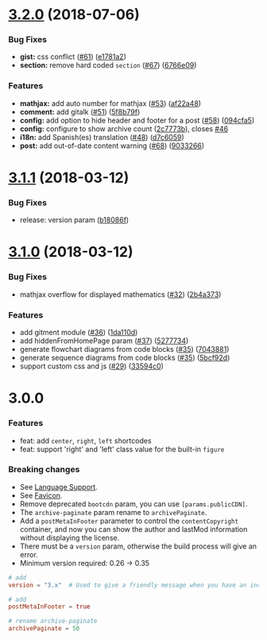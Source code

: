 <a name="3.2.0"></a>
# [3.2.0](https://github.com/olOwOlo/hugo-theme-even/compare/v3.1.1...v3.2.0) (2018-07-06)


### Bug Fixes

* **gist:** css conflict ([#61](https://github.com/olOwOlo/hugo-theme-even/issues/61)) ([e1781a2](https://github.com/olOwOlo/hugo-theme-even/commit/e1781a2))
* **section:** remove hard coded `section` ([#67](https://github.com/olOwOlo/hugo-theme-even/issues/67)) ([6766e09](https://github.com/olOwOlo/hugo-theme-even/commit/6766e09))


### Features

* **mathjax:** add auto number for mathjax ([#53](https://github.com/olOwOlo/hugo-theme-even/issues/53)) ([af22a48](https://github.com/olOwOlo/hugo-theme-even/commit/af22a48))
* **comment:** add gitalk ([#51](https://github.com/olOwOlo/hugo-theme-even/issues/51)) ([5f8b79f](https://github.com/olOwOlo/hugo-theme-even/commit/5f8b79f))
* **config:** add option to hide header and footer for a post ([#58](https://github.com/olOwOlo/hugo-theme-even/issues/58)) ([094cfa5](https://github.com/olOwOlo/hugo-theme-even/commit/094cfa5))
* **config:** configure to show archive count ([2c7773b](https://github.com/olOwOlo/hugo-theme-even/commit/2c7773b)), closes [#46](https://github.com/olOwOlo/hugo-theme-even/issues/46)
* **i18n:** add Spanish(es) translation ([#48](https://github.com/olOwOlo/hugo-theme-even/issues/48)) ([d7c6059](https://github.com/olOwOlo/hugo-theme-even/commit/d7c6059))
* **post:** add out-of-date content warning ([#68](https://github.com/olOwOlo/hugo-theme-even/issues/68)) ([9033266](https://github.com/olOwOlo/hugo-theme-even/commit/9033266))



<a name="3.1.1"></a>

# [3.1.1](https://github.com/olOwOlo/hugo-theme-even/compare/v3.1.0...v3.1.1) (2018-03-12)

### Bug Fixes

* release: version param ([b18086f](https://github.com/olOwOlo/hugo-theme-even/commit/b18086f))

<a name="3.1.0"></a>
# [3.1.0](https://github.com/olOwOlo/hugo-theme-even/compare/v3.0.0...v3.1.0) (2018-03-12)


### Bug Fixes

* mathjax overflow for displayed mathematics ([#32](https://github.com/olOwOlo/hugo-theme-even/issues/32)) ([2b4a373](https://github.com/olOwOlo/hugo-theme-even/commit/2b4a373))


### Features

* add gitment module ([#36](https://github.com/olOwOlo/hugo-theme-even/issues/36)) ([1da110d](https://github.com/olOwOlo/hugo-theme-even/commit/1da110d))
* add hiddenFromHomePage param ([#37](https://github.com/olOwOlo/hugo-theme-even/issues/37)) ([5277734](https://github.com/olOwOlo/hugo-theme-even/commit/5277734))
* generate flowchart diagrams from code blocks ([#35](https://github.com/olOwOlo/hugo-theme-even/issues/35)) ([7043881](https://github.com/olOwOlo/hugo-theme-even/commit/7043881))
* generate sequence diagrams from code blocks ([#35](https://github.com/olOwOlo/hugo-theme-even/issues/35)) ([5bcf92d](https://github.com/olOwOlo/hugo-theme-even/commit/5bcf92d))
* support custom css and js ([#29](https://github.com/olOwOlo/hugo-theme-even/issues/29)) ([33594c0](https://github.com/olOwOlo/hugo-theme-even/commit/33594c0))


# 3.0.0

### Features

* feat: add `center`, `right`, `left` shortcodes
* feat: support 'right' and 'left' class value for the built-in `figure`

### Breaking changes

* See [Language Support](https://github.com/olOwOlo/hugo-theme-even#language-support).
* See [Favicon](https://github.com/olOwOlo/hugo-theme-even#favicon).
* Remove deprecated `bootcdn` param, you can use `[params.publicCDN]`.
* The `archive-paginate` param rename to `archivePaginate`.
* Add a `postMetaInFooter` parameter to control the `contentCopyright` container, and now you can show the author and lastMod information without displaying the license.
* There must be a `version` param, otherwise the build process will give an error.
* Minimum version required: 0.26 -> 0.35

```toml
# add
version = "3.x"  # Used to give a friendly message when you have an incompatible update

# add
postMetaInFooter = true

# rename archive-paginate
archivePaginate = 50
```
